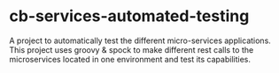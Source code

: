 # cb-services-automated-testing

A project to automatically test the different micro-services applications. This project uses groovy & spock 
to make different rest calls to the microservices located in one environment and test its capabilities.

